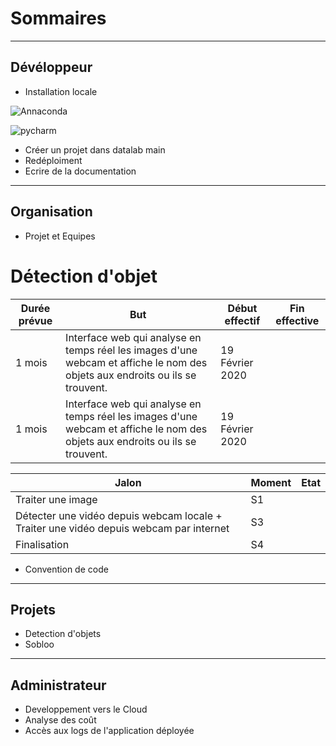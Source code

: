 # Sommaires
***
## Dévéloppeur 
* Installation locale


![Annaconda](https://user-images.githubusercontent.com/33103596/146023657-865aaaf2-a867-4ae6-84cc-1fa9b32bcdca.png)

![pycharm](https://user-images.githubusercontent.com/33103596/146024832-04515b96-c943-4b2b-ab46-3711ec7af6e6.png)


* Créer un projet dans datalab main
* Redéploiment
* Ecrire de la documentation
*** 
## Organisation
* Projet et Equipes 
# Détection d'objet

| Durée prévue| But| Début effectif| Fin effective|
| ------ | ------ | ------ |------ |
|  1 mois |Interface web qui analyse en temps réel les images d'une webcam et affiche le nom des objets aux endroits ou ils se trouvent. | 19 Février 2020| |
|  1 mois |Interface web qui analyse en temps réel les images d'une webcam et affiche le nom des objets aux endroits ou ils se trouvent. | 19 Février 2020| |


| Jalon| Moment| Etat|
| ------ | ------ | ------ |
| Traiter une image | S1|
| Détecter une vidéo depuis webcam locale + Traiter une vidéo depuis webcam par internet | S3|
| Finalisation| S4

* Convention de code
*** 
## Projets 
* Detection d'objets 
* Sobloo 
*** 
## Administrateur 
* Developpement vers le Cloud 
* Analyse des coût 
* Accès aux logs de l'application déployée
